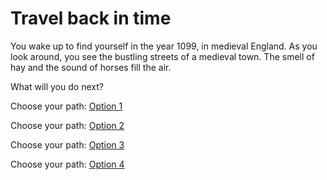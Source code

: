 # Travel back in time

You wake up to find yourself in the year 1099, in medieval England. As you look around, you see the bustling streets of a medieval town. The smell of hay and the sound of horses fill the air.

What will you do next?




Choose your path: [Option 1](option1.md)

Choose your path: [Option 2](option2.md)

Choose your path: [Option 3](option3.md)

Choose your path: [Option 4](option4.md)

